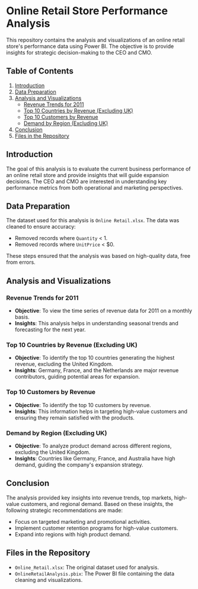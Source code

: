 # Online Retail Store Performance Analysis

This repository contains the analysis and visualizations of an online retail store's performance data using Power BI. The objective is to provide insights for strategic decision-making to the CEO and CMO.

## Table of Contents

1. [Introduction](#introduction)
2. [Data Preparation](#data-preparation)
3. [Analysis and Visualizations](#analysis-and-visualizations)
   - [Revenue Trends for 2011](#revenue-trends-for-2011)
   - [Top 10 Countries by Revenue (Excluding UK)](#top-10-countries-by-revenue-excluding-uk)
   - [Top 10 Customers by Revenue](#top-10-customers-by-revenue)
   - [Demand by Region (Excluding UK)](#demand-by-region-excluding-uk)
4. [Conclusion](#conclusion)
5. [Files in the Repository](#files-in-the-repository)

## Introduction

The goal of this analysis is to evaluate the current business performance of an online retail store and provide insights that will guide expansion decisions. The CEO and CMO are interested in understanding key performance metrics from both operational and marketing perspectives.

## Data Preparation

The dataset used for this analysis is `Online Retail.xlsx`. The data was cleaned to ensure accuracy:
- Removed records where `Quantity` < 1.
- Removed records where `UnitPrice` < $0.

These steps ensured that the analysis was based on high-quality data, free from errors.

## Analysis and Visualizations

### Revenue Trends for 2011

- **Objective**: To view the time series of revenue data for 2011 on a monthly basis.
- **Insights**: This analysis helps in understanding seasonal trends and forecasting for the next year.

### Top 10 Countries by Revenue (Excluding UK)

- **Objective**: To identify the top 10 countries generating the highest revenue, excluding the United Kingdom.
- **Insights**: Germany, France, and the Netherlands are major revenue contributors, guiding potential areas for expansion.

### Top 10 Customers by Revenue

- **Objective**: To identify the top 10 customers by revenue.
- **Insights**: This information helps in targeting high-value customers and ensuring they remain satisfied with the products.

### Demand by Region (Excluding UK)

- **Objective**: To analyze product demand across different regions, excluding the United Kingdom.
- **Insights**: Countries like Germany, France, and Australia have high demand, guiding the company's expansion strategy.

## Conclusion

The analysis provided key insights into revenue trends, top markets, high-value customers, and regional demand. Based on these insights, the following strategic recommendations are made:
- Focus on targeted marketing and promotional activities.
- Implement customer retention programs for high-value customers.
- Expand into regions with high product demand.

## Files in the Repository

- `Online_Retail.xlsx`: The original dataset used for analysis.
- `OnlineRetailAnalysis.pbix`: The Power BI file containing the data cleaning and visualizations.
